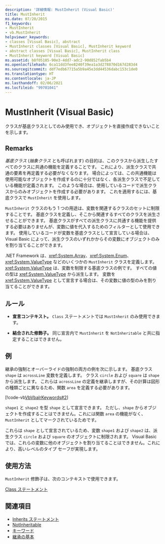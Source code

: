 ```yaml
---
description: '詳細情報: MustInherit (Visual Basic)'
title: MustInherit
ms.date: 07/20/2015
f1_keywords:
- MustInherit
- vb.MustInherit
helpviewer_keywords:
- classes [Visual Basic], abstract
- MustInherit classes [Visual Basic], MustInherit keyword
- abstract classes [Visual Basic], MustInherit class
- MustInherit keyword [Visual Basic]
ms.assetid: b8f05185-90e3-4dd7-adc2-90d852fab5b4
ms.openlocfilehash: 6ca11dd3fee8240f39ea1a3d278870d167d283d4
ms.sourcegitcommit: ddf7edb67715a5b9a45e3dd44536dabc153c1de0
ms.translationtype: HT
ms.contentlocale: ja-JP
ms.lasthandoff: 02/06/2021
ms.locfileid: "99701041"
---
```

# <a name="mustinherit-visual-basic"></a>MustInherit (Visual Basic)

クラスが基底クラスとしてのみ使用でき、オブジェクトを直接作成できないことを示します。  
  
## <a name="remarks"></a>Remarks  

 *基底クラス* (*抽象クラス* とも呼ばれます) の目的は、このクラスから派生したすべてのクラスに共通の機能を定義することです。 これにより、派生クラスで共通の要素を再定義する必要がなくなります。 場合によっては、この共通機能は使用可能なオブジェクトを作成するのに十分ではなく、各派生クラスで不足している機能が定義されます。 このような場合は、使用しているコードで派生クラスからのみオブジェクトを作成する必要があります。 これを適用するには、基底クラスで `MustInherit` を使用します。  
  
 `MustInherit` クラスのもう 1 つの用途は、変数を関連するクラスのセットに制限することです。 基底クラスを定義し、そこから関連するすべてのクラスを派生させることができます。 基底クラスがすべての派生クラスに共通する機能を提供する必要はありませんが、変数に値を代入するためのフィルターとして使用できます。 使用しているコードが変数を基底クラスとして宣言している場合は、Visual Basic によって、派生クラスのいずれかからその変数にオブジェクトのみを割り当てることができます。  
  
 .NET Framework は、<xref:System.Array>、<xref:System.Enum>、<xref:System.ValueType> などのいくつかの `MustInherit` クラスを定義します。 <xref:System.ValueType> は、変数を制限する基底クラスの例です。 すべての値の型は <xref:System.ValueType> から派生します。 変数を <xref:System.ValueType> として宣言する場合は、その変数に値の型のみを割り当てることができます。  
  
## <a name="rules"></a>ルール  
  
- **宣言コンテキスト。** `Class` ステートメントでは `MustInherit` のみ使用できます。  
  
- **結合された修飾子。** 同じ宣言内で `MustInherit` を `NotInheritable` と共に指定することはできません。  
  
## <a name="example"></a>例  

 継承の強制とオーバーライドの強制の両方の例を次に示します。 基底クラス `shape` は `acrossLine` 変数を定義します。 クラス `circle` および `square` は `shape` から派生します。 これらは `acrossLine` の定義を継承しますが、その計算は図形の種類ごとに異なるため、関数 `area` を定義する必要があります。  
  
 [!code-vb[VbVbalrKeywords#2](~/samples/snippets/visualbasic/VS_Snippets_VBCSharp/VbVbalrKeywords/VB/Class1.vb#2)]  
  
 `shape1` と `shape2` を型 `shape` として宣言できます。 ただし、`shape` からオブジェクトを作成することはできません。これには関数 `area` の機能がなく、`MustInherit` としてマークされているためです。  
  
 これらは `shape` として宣言されているため、変数 `shape1` および `shape2` は、派生クラス `circle` および `square` のオブジェクトに制限されます。 Visual Basic では、これらの変数に他のオブジェクトを割り当てることはできません。これにより、高いレベルのタイプ セーフが実現します。  
  
## <a name="usage"></a>使用方法  

 `MustInherit` 修飾子は、次のコンテキストで使用できます。  
  
 [Class ステートメント](../statements/class-statement.md)  
  
## <a name="see-also"></a>関連項目

- [Inherits ステートメント](../statements/inherits-statement.md)
- [NotInheritable](notinheritable.md)
- [キーワード](../keywords/index.md)
- [継承の基本](../../programming-guide/language-features/objects-and-classes/inheritance-basics.md)
